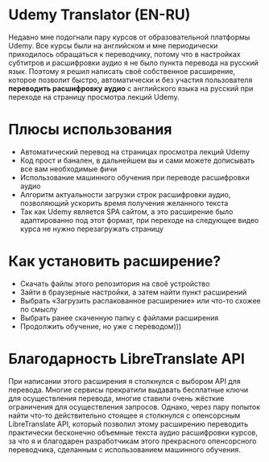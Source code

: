 # Udemy Translator (EN-RU)

Недавно мне подогнали пару курсов от образовательной платформы Udemy.
Все курсы были на английском и мне периодически приходилось обращаться к переводчику, потому что в настройках субтитров и расшифровки аудио я не было пункта перевода на русский язык. Поэтому я решил написать своё собственное расширение, которое позволит быстро, автоматически и без участия пользователя **переводить расшифровку аудио** с английского языка на русский при переходе на страницу просмотра лекций Udemy.

# Плюсы использования

- Автоматический перевод на страницах просмотра лекций Udemy
- Код прост и банален, в дальнейшем вы и сами можете дописывать все вам необходимые фичи
- Использование машинного обучения при переводе расшифровки аудио
- Алгоритм актуальности загрузки строк расшифровки аудио, позволяющий ускорить время получения желанного текста
- Так как Udemy является SPA сайтом, а это расширение было адаптированно под этот формат, при переходе на следующее видео курса не нужно перезагружать страницу

# Как установить расширение?

- Скачать файлы этого репозитория на своё устройство
- Зайти в браузерные настройки, а затем найти пункт расширений
- Выбрать «Загрузить распакованное расширение» или что-то схожее по смыслу
- Выбрать ранее скаченную папку с файлами расширения
- Продолжить обучение, но уже с переводом)))

# Благодарность LibreTranslate API

При написании этого расширения я столкнулся с выбором API для перевода. Многие сервисы прекратили выдавать бесплатные ключи для осуществления перевода, многие ставили очень жёсткие ограничения для осуществления запросов. Однако, через пару попыток найти что-то действительно стоящее я столкнулся с опенсорсным LibreTranslate API, который позволил этому расширению переводить практически бесконечно объемные текста аудио расшифровки курсов, за что я и благодарен разработчикам этого прекрасного опенсорсного переводчика, сделанным с использованием машинного обучения.

